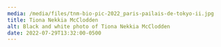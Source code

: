 ```yaml
---
media: /media/files/tnm-bio-pic-2022_paris-pailais-de-tokyo-ii.jpg
title: Tiona Nekkia McClodden
alt: Black and white photo of Tiona Nekkia McClodden
date: 2022-07-29T13:32:00-0500
---
```

